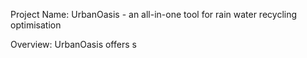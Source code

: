 Project Name: 
UrbanOasis - an all-in-one tool for rain water recycling optimisation 

Overview: 
UrbanOasis offers s